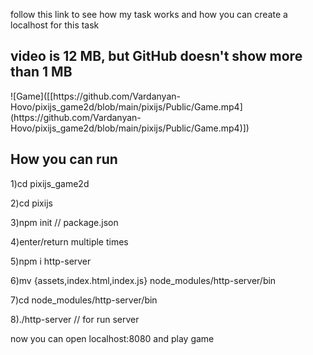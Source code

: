 follow this link to see how my task works and
how you can create a localhost for this task
<h2 color="red">video is 12 MB, but GitHub doesn't show more than 1 MB</h2>
![Game]([[https://github.com/Vardanyan-Hovo/pixijs_game2d/blob/main/pixijs/Public/Game.mp4](https://github.com/Vardanyan-Hovo/pixijs_game2d/blob/main/pixijs/Public/Game.mp4)])
 
<h2>How you can run</h2>

<p>1)cd pixijs_game2d</p>
<p>2)cd pixijs</p>
<p>3)npm init // package.json</p>
<p>4)enter/return multiple times</p>
<p>5)npm i http-server</p>
<p>6)mv {assets,index.html,index.js} node_modules/http-server/bin</p>
<p>7)cd  node_modules/http-server/bin</p>
<p>8)./http-server // for run server</p>

now you can open localhost:8080 and play game
